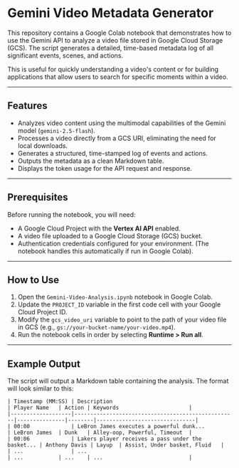 # Gemini Video Metadata Generator

This repository contains a Google Colab notebook that demonstrates how to use the Gemini API to analyze a video file stored in Google Cloud Storage (GCS). The script generates a detailed, time-based metadata log of all significant events, scenes, and actions.

This is useful for quickly understanding a video's content or for building applications that allow users to search for specific moments within a video.

---

## Features

* Analyzes video content using the multimodal capabilities of the Gemini model (`gemini-2.5-flash`).
* Processes a video directly from a GCS URI, eliminating the need for local downloads.
* Generates a structured, time-stamped log of events and actions.
* Outputs the metadata as a clean Markdown table.
* Displays the token usage for the API request and response.

---

## Prerequisites

Before running the notebook, you will need:

* A Google Cloud Project with the **Vertex AI API** enabled.
* A video file uploaded to a Google Cloud Storage (GCS) bucket.
* Authentication credentials configured for your environment. (The notebook handles this automatically if run in Google Colab).

---

## How to Use

1.  Open the `Gemini-Video-Analysis.ipynb` notebook in Google Colab.
2.  Update the `PROJECT_ID` variable in the first code cell with your Google Cloud Project ID.
3.  Modify the `gcs_video_uri` variable to point to the path of your video file in GCS (e.g., `gs://your-bucket-name/your-video.mp4`).
4.  Run the notebook cells in order by selecting **Runtime > Run all**.

---

## Example Output

The script will output a Markdown table containing the analysis. The format will look similar to this:

```text
| Timestamp (MM:SS) | Description                                       | Player Name   | Action | Keywords                      |
|-------------------|---------------------------------------------------|---------------|--------|-------------------------------|
| 00:00             | LeBron James executes a powerful dunk...          | LeBron James  | Dunk   | Alley-oop, Powerful, Timeout  |
| 00:06             | Lakers player receives a pass under the basket... | Anthony Davis | Layup  | Assist, Under basket, Fluid   |
| ...               | ...                                               | ...           | ...    | ...                           |